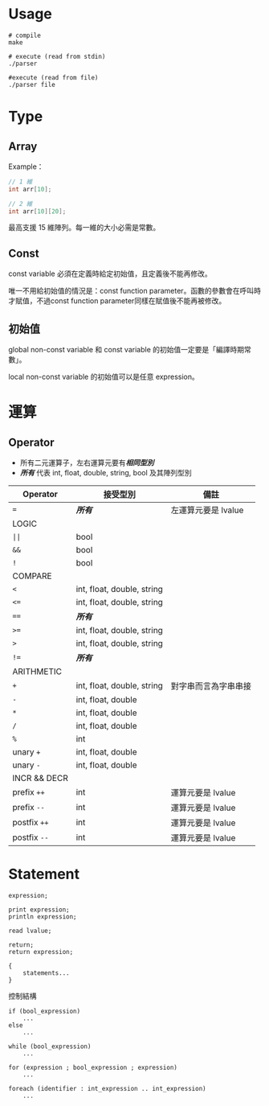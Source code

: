 # Usage

```shell
# compile
make

# execute (read from stdin)
./parser

#execute (read from file)
./parser file
```

# Type

## Array

Example：

```d
// 1 維
int arr[10];

// 2 維
int arr[10][20];
```

最高支援 15 維陣列。每一維的大小必需是常數。

## Const

const variable 必須在定義時給定初始值，且定義後不能再修改。

唯一不用給初始值的情況是：const function parameter。函數的參數會在呼叫時才賦值，不過const function parameter同樣在賦值後不能再被修改。

## 初始值

global non-const variable 和 const variable 的初始值一定要是「編譯時期常數」。

local non-const variable 的初始值可以是任意 expression。


# 運算

## Operator

- 所有二元運算子，左右運算元要有***相同型別***
- ***所有*** 代表 int, float, double, string, bool 及其陣列型別

Operator | 接受型別 | 備註
---|---|---|
`= ` | ***所有*** | 左運算元要是 lvalue
LOGIC ||
`\|\|` | bool |
`&&` | bool |
`! ` | bool |
COMPARE ||
`< ` | int, float, double, string |
`<=` | int, float, double, string |
`==` | ***所有*** |
`>=` | int, float, double, string |
`> ` | int, float, double, string |
`!=` | ***所有*** |
ARITHMETIC ||
`+`  | int, float, double, string | 對字串而言為字串串接
`-`  | int, float, double
`*`  | int, float, double
`/`  | int, float, double
`%`  | int
unary `+` | int, float, double
unary `-` | int, float, double
INCR && DECR ||
prefix `++`  | int | 運算元要是 lvalue
prefix `--`  | int | 運算元要是 lvalue
postfix `++` | int | 運算元要是 lvalue
postfix `--` | int | 運算元要是 lvalue

# Statement

```
expression;

print expression;
println expression;

read lvalue;

return;
return expression;

{
    statements...
}
```

控制結構

```
if (bool_expression)
    ...
else
    ...

while (bool_expression)
    ...

for (expression ; bool_expression ; expression)
    ...

foreach (identifier : int_expression .. int_expression)
    ...
```
